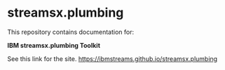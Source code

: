 # streamsx.plumbing

This repository contains documentation for:


**IBM streamsx.plumbing Toolkit**

See this link for the site. https://ibmstreams.github.io/streamsx.plumbing
